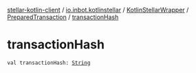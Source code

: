 [stellar-kotlin-client](../../../index.md) / [io.inbot.kotlinstellar](../../index.md) / [KotlinStellarWrapper](../index.md) / [PreparedTransaction](index.md) / [transactionHash](./transaction-hash.md)

# transactionHash

`val transactionHash: `[`String`](https://kotlinlang.org/api/latest/jvm/stdlib/kotlin/-string/index.html)